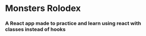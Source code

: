 # Monsters Rolodex
### A React app made to practice and learn using react with classes instead of hooks